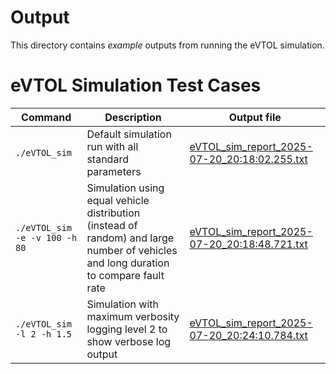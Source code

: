 # Output

This directory contains *example* outputs from running the eVTOL simulation.

# eVTOL Simulation Test Cases

| Command | Description | Output file |
|---------|-------------|-------------|
| `./eVTOL_sim` | Default simulation run with all standard parameters | [eVTOL_sim_report_2025-07-20_20:18:02.255.txt](eVTOL_sim_report_2025-07-20_20:18:02.255.txt) |
| `./eVTOL_sim -e -v 100 -h 80` | Simulation using equal vehicle distribution (instead of random) and large number of vehicles and long duration to compare fault rate | [eVTOL_sim_report_2025-07-20_20:18:48.721.txt](eVTOL_sim_report_2025-07-20_20:18:48.721.txt) |
| `./eVTOL_sim -l 2 -h 1.5` | Simulation with maximum verbosity logging level 2 to show verbose log output | [eVTOL_sim_report_2025-07-20_20:24:10.784.txt](eVTOL_sim_report_2025-07-20_20:24:10.784.txt) |
